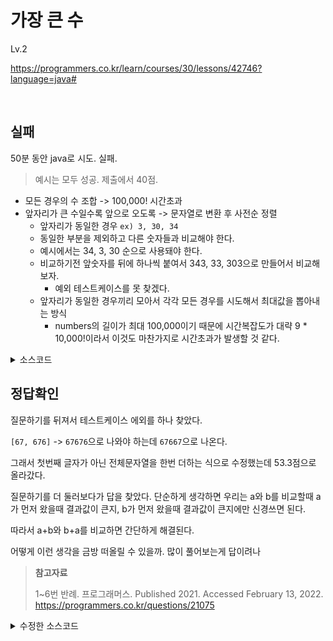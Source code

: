 # 가장 큰 수

Lv.2

https://programmers.co.kr/learn/courses/30/lessons/42746?language=java#

<br>

## 실패

50분 동안 java로 시도. 실패.

> 예시는 모두 성공. 제출에서 40점.

* 모든 경우의 수 조합 -> 100,000! 시간초과
* 앞자리가 큰 수일수록 앞으로 오도록 -> 문자열로 변환 후 사전순 정렬
  * 앞자리가 동일한 경우 `ex) 3, 30, 34`
  * 동일한 부분을 제외하고 다른 숫자들과 비교해야 한다.
  * 예시에서는 34, 3, 30 순으로 사용돼야 한다.
  * 비교하기전 앞숫자를 뒤에 하나씩 붙여서 343, 33, 303으로 만들어서 비교해보자.
    * 예외 테스트케이스를 못 찾겠다.
  * 앞자리가 동일한 경우끼리 모아서 각각 모든 경우를 시도해서 최대값을 뽑아내는 방식
    * numbers의 길이가 최대 100,000이기 때문에 시간복잡도가 대략 9 * 10,000!이라서 이것도 마찬가지로 시간초과가 발생할 것 같다.

<details><summary>소스코드</summary>

```java
import java.util.*;

class Solution {
    public String solution(int[] numbers) {
        List<String> numbersString = new ArrayList<>();
        for(int number : numbers) {
            numbersString.add(Integer.toString(number));
        }
        return numbersString.stream()
            .sorted((a, b) -> {
                a += a.charAt(0);
                b += b.charAt(0);
                return b.compareTo(a);
            })
            .reduce("", (a, b) -> a += b);
    }
}
```

</details>

## 정답확인

질문하기를 뒤져서 테스트케이스 에외를 하나 찾았다.

`[67, 676]` -> `67676`으로 나와야 하는데 `67667`으로 나온다.

그래서 첫번째 글자가 아닌 전체문자열을 한번 더하는 식으로 수정했는데 53.3점으로 올라갔다.

질문하기를 더 둘러보다가 답을 찾았다. 단순하게 생각하면 우리는 a와 b를 비교할때 a가 먼저 왔을때 결과값이 큰지, b가 먼저 왔을때 결과값이 큰지에만 신경쓰면 된다.

따라서 a+b와 b+a를 비교하면 간단하게 해결된다.

어떻게 이런 생각을 금방 떠올릴 수 있을까. 많이 풀어보는게 답이려나

> **참고자료**
>
> 1~6번 반례. 프로그래머스. Published 2021. Accessed February 13, 2022. https://programmers.co.kr/questions/21075

<details><summary>수정한 소스코드</summary>

```java
import java.util.*;

class Solution {
    public String solution(int[] numbers) {
        List<String> numbersString = new ArrayList<>();
        for(int number : numbers) {
            numbersString.add(Integer.toString(number));
        }
        
        String answer = numbersString.stream()
            .sorted((a, b) -> (b+a).compareTo(a+b))
            .reduce("", (a, b) -> a += b);
        
        if(answer.charAt(0) == '0')
            answer = "0";
        
        return answer;
    }
}
```

</details>
